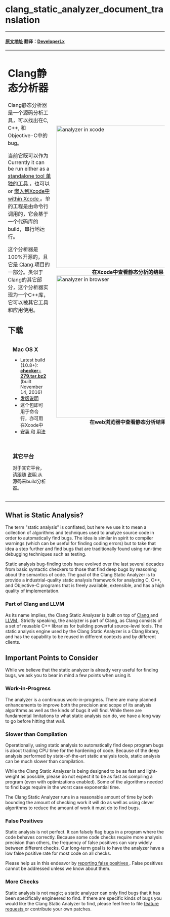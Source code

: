 # clang_static_analyzer_document_translation
---
#### [原文地址](http://clang-analyzer.llvm.org/) 翻译：[DeveloperLx](http://weibo.com/DeveloperLx)



<div id="content">
    <table style="margin-top:0px" width="100%" border="0" cellpadding="0px"
    cellspacing="0">
        <tbody>
            <tr>
                <td>
                    <h1>
                        Clang静态分析器
                    </h1>
                    <p>	
                    	Clang静态分析器是一个源码分析工具，可以找出在C, C++, 和Objective-C中的bug。
                    </p>
                    <p>
                    	当前它既可以作为
                        Currently it can be run either as a
                        <a href="http://clang-analyzer.llvm.org/scan-build.html">
                            standalone tool
                            单独的工具
                        </a>
                        ，也可以
                        or
                        <a href="http://clang-analyzer.llvm.org/xcode.html">
                        	嵌入到Xcode中
                            within Xcode
                        </a>
                        。单的工程是由命令行调用的，它会基于一个代码库的build，串行地运行。
                    </p>
                    <p>
                    	这个分析器是100%开源的，且它是
                        <a href="http://clang.llvm.org">
                            Clang
                        </a>
                        项目的一部分。类似于Clang的其它部分，这个分析器实现为一个C++库，它可以被其它工具和应用使用。
                    </p>
                    <h2>
                        下载
                    </h2>
                    <div style="padding:0px; font-size: 90%">
                        <div class="spiffyfg">
                            <div style="padding:15px">
                                <h3 style="margin:0px;padding:0px">
                                    Mac OS X
                                </h3>
                                <ul>
                                    <li>
                                        Latest build (10.8+):
                                        <br>
                                        <b>
                                            <a href="http://clang-analyzer.llvm.org/downloads/checker-279.tar.bz2">
                                                checker-279.tar.bz2
                                            </a>
                                        </b>
                                        (built November 14, 2016)
                                    </li>
                                    <li>
                                        <a href="http://clang-analyzer.llvm.org/release_notes.html">
                                            发版说明
                                        </a>
                                    </li>
                                    <li>
                                    	这个包即可用于命令行，亦可用在Xcode中
                                    </li>
                                    <li>
                                        <a href="http://clang-analyzer.llvm.org/installation.html">
                                            安装
                                        </a>
                                        和
                                        <a href="http://clang-analyzer.llvm.org/scan-build.html">
                                            用法
                                        </a>
                                    </li>
                                </ul>
                            </div>
                        </div>
                    </div>
                    <div style="padding:0; margin-top:10px; font-size: 90%">
                        <div class="spiffyfg">
                            <div style="padding:15px">
                                <h3 style="margin:0px;padding:0px">
                                    其它平台
                                </h3>
                                <p>
                                    对于其它平台，请跟随
                                    <a href="http://clang-analyzer.llvm.org/installation#OtherPlatforms">
                                        说明
                                    </a>
                                    从源码来build分析器。
                                </p>
                                <p>
                                </p>
                            </div>
                        </div>
                    </div>
                </td>
                <td style="padding-left:10px">
                    <a href="http://clang-analyzer.llvm.org/images/analyzer_xcode.png">
                        <img src="http://clang-analyzer.llvm.org/images/analyzer_xcode.png" width="450" alt="analyzer in xcode">
                    </a>
                    <div style="text-align:center">
                        <b>
                            在Xcode中查看静态分析的结果
                        </b>
                    </div>
                    <a href="http://clang-analyzer.llvm.org/images/analyzer_html.png">
                        <img src="http://clang-analyzer.llvm.org/images/analyzer_html.png" width="450" alt="analyzer in browser">
                    </a>
                    <div style="text-align:center">
                        <b>
                            在web浏览器中查看静态分析结果
                        </b>
                    </div>
                </td>
            </tr>
        </tbody>
    </table>
    <h2 id="StaticAnalysis">
        What is Static Analysis?
    </h2>
    <p>
        The term "static analysis" is conflated, but here we use it to mean a
        collection of algorithms and techniques used to analyze source code in
        order to automatically find bugs. The idea is similar in spirit to compiler
        warnings (which can be useful for finding coding errors) but to take that
        idea a step further and find bugs that are traditionally found using run-time
        debugging techniques such as testing.
    </p>
    <p>
        Static analysis bug-finding tools have evolved over the last several decades
        from basic syntactic checkers to those that find deep bugs by reasoning
        about the semantics of code. The goal of the Clang Static Analyzer is to
        provide a industrial-quality static analysis framework for analyzing C,
        C++, and Objective-C programs that is freely available, extensible, and
        has a high quality of implementation.
    </p>
    <h3 id="Clang">
        Part of Clang and LLVM
    </h3>
    <p>
        As its name implies, the Clang Static Analyzer is built on top of
        <a href="http://clang.llvm.org">
            Clang
        </a>
        and
        <a href="http://llvm.org">
            LLVM
        </a>
        . Strictly speaking, the analyzer is part of Clang, as Clang consists
        of a set of reusable C++ libraries for building powerful source-level tools.
        The static analysis engine used by the Clang Static Analyzer is a Clang
        library, and has the capability to be reused in different contexts and
        by different clients.
    </p>
    <h2>
        Important Points to Consider
    </h2>
    <p>
        While we believe that the static analyzer is already very useful for finding
        bugs, we ask you to bear in mind a few points when using it.
    </p>
    <h3>
        Work-in-Progress
    </h3>
    <p>
        The analyzer is a continuous work-in-progress. There are many planned
        enhancements to improve both the precision and scope of its analysis algorithms
        as well as the kinds of bugs it will find. While there are fundamental
        limitations to what static analysis can do, we have a long way to go before
        hitting that wall.
    </p>
    <h3>
        Slower than Compilation
    </h3>
    <p>
        Operationally, using static analysis to automatically find deep program
        bugs is about trading CPU time for the hardening of code. Because of the
        deep analysis performed by state-of-the-art static analysis tools, static
        analysis can be much slower than compilation.
    </p>
    <p>
        While the Clang Static Analyzer is being designed to be as fast and light-weight
        as possible, please do not expect it to be as fast as compiling a program
        (even with optimizations enabled). Some of the algorithms needed to find
        bugs require in the worst case exponential time.
    </p>
    <p>
        The Clang Static Analyzer runs in a reasonable amount of time by both
        bounding the amount of checking work it will do as well as using clever
        algorithms to reduce the amount of work it must do to find bugs.
    </p>
    <h3>
        False Positives
    </h3>
    <p>
        Static analysis is not perfect. It can falsely flag bugs in a program
        where the code behaves correctly. Because some code checks require more
        analysis precision than others, the frequency of false positives can vary
        widely between different checks. Our long-term goal is to have the analyzer
        have a low false positive rate for most code on all checks.
    </p>
    <p>
        Please help us in this endeavor by
        <a href="http://clang-analyzer.llvm.org/filing_bugs.html">
            reporting false positives
        </a>
        . False positives cannot be addressed unless we know about them.
    </p>
    <h3>
        More Checks
    </h3>
    <p>
        Static analysis is not magic; a static analyzer can only find bugs that
        it has been specifically engineered to find. If there are specific kinds
        of bugs you would like the Clang Static Analyzer to find, please feel free
        to file
        <a href="http://clang-analyzer.llvm.org/filing_bugs.html">
            feature requests
        </a>
        or contribute your own patches.
    </p>
</div>
